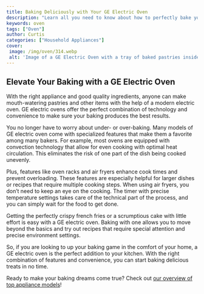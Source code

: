 ```yaml
---
title: Baking Deliciously with Your GE Electric Oven
description: "Learn all you need to know about how to perfectly bake your favorite treats in a GE Electric Oven Plus tips and tricks to help ensure delicious results every time"
keywords: oven
tags: ["Oven"]
author: Curtis
categories: ["Household Appliances"]
cover: 
 image: /img/oven/314.webp
 alt: 'Image of a GE Electric Oven with a tray of baked pastries inside'
---
```

## Elevate Your Baking with a GE Electric Oven
With the right appliance and good quality ingredients, anyone can make mouth-watering pastries and other items with the help of a modern electric oven. GE electric ovens offer the perfect combination of technology and convenience to make sure your baking produces the best results. 

You no longer have to worry about under- or over-baking. Many models of GE electric oven come with specialized features that make them a favorite among many bakers. For example, most ovens are equipped with convection technology that allow for even cooking with optimal heat circulation. This eliminates the risk of one part of the dish being cooked unevenly. 

Plus, features like oven racks and air fryers enhance cook times and prevent overloading. These features are especially helpful for larger dishes or recipes that require multiple cooking steps. When using air fryers, you don’t need to keep an eye on the cooking. The timer with precise temperature settings takes care of the technical part of the process, and you can simply wait for the food to get done. 

Getting the perfectly crispy french fries or a scrumptious cake with little effort is easy with a GE electric oven. Baking with one allows you to move beyond the basics and try out recipes that require special attention and precise environment settings. 

So, if you are looking to up your baking game in the comfort of your home, a GE electric oven is the perfect addition to your kitchen. With the right combination of features and convenience, you can start baking delicious treats in no time. 

Ready to make your baking dreams come true? Check out [our overview of top appliance models](./pages/appliance-overview)!
